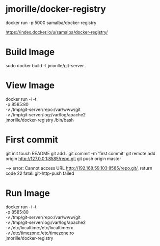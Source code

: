 jmorille/docker-registry
=========

docker  run -p 5000 samalba/docker-registry

https://index.docker.io/u/samalba/docker-registry/



# Build Image  
sudo docker build -t jmorille/git-server .
 

# View Image
docker run -i -t \
 -p 8585:80 \
 -v /tmp/git-server/repo:/var/www/git \
 -v /tmp/git-server/log:/var/log/apache2 \
 jmorille/docker-registry /bin/bash

 # First commit
git init
touch README
git add .
git commit -m 'first commit'
git remote add origin http://127.0.0.1:8585/repo.git
git push origin master

--> 
error: Cannot access URL http://192.168.59.103:8585/repo.git/, return code 22
fatal: git-http-push failed


# Run Image
docker run -i -t \
 -p 8585:80 \
 -v /tmp/git-server/repo:/var/www/git \
 -v /tmp/git-server/log:/var/log/apache2 \
 -v /etc/localtime:/etc/localtime:ro \
 -v /etc/timezone:/etc/timezone:ro \
 jmorille/docker-registry
 

